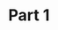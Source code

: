 
<!DOCTYPE html>
<html>
  <head>
  <link rel="stylesheet" type="text/css" href="main.css">
    <meta charset="utf-8">
    <title> Art 75 Project 1</title>
  </head>
  <body>
    <h1>Part 1</h1>
  </body>
</html>
